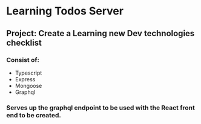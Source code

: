 # Learning Todos Server

## Project: Create a Learning new Dev technologies checklist

### Consist of:
- Typescript
- Express
- Mongoose 
- Graphql 

### Serves up the graphql endpoint to be used with the React front end to be created.